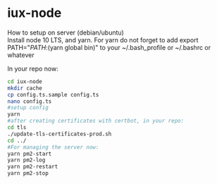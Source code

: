 # iux-node

How to setup on server (debian/ubuntu)  
Install node 10 LTS, and yarn.
For yarn do not forget to add 
export PATH="$PATH:$(yarn global bin)" 
to your ~/.bash_profile or ~/.bashrc or whatever


In your repo now:
```bash
cd iux-node
mkdir cache
cp config.ts.sample config.ts
nano config.ts
#setup config
yarn
#after creating certificates with certbot, in your repo:
cd tls
./update-tls-certificates-prod.sh
cd ../
#For managing the server now:
yarn pm2-start
yarn pm2-log
yarn pm2-restart
yarn pm2-stop
```
